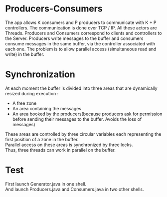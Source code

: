 # Producers-Consumers
The app allows K consumers and P producers to communicate with K + P controllers. The communication is done over TCP / IP. All these actors are Threads. Producers and Consumers correspond to clients and controllers to the Server.
Producers write messages to the buffer and consumers consume messages in the same buffer, via the controller associated with each one.
The problem is to allow parallel access (simultaneous read and write) in the buffer.

# Synchronization
At each moment the buffer is divided into three areas that are dynamically resized during execution :
 - A free zone
 - An area containing the messages
 - An area booked by the producers(because producers ask for permission before sending their messages to the buffer. Avoids the loss of messages)

These areas are controlled by three circular variables each representing the first position of a zone in the buffer.  
Parallel access on these areas is synchronized by three locks.  
Thus, three threads can work in parallel on the buffer.

# Test
First launch Generator.java in one shell.  
And launch Producers.java and Consumers.java in two other shells.
